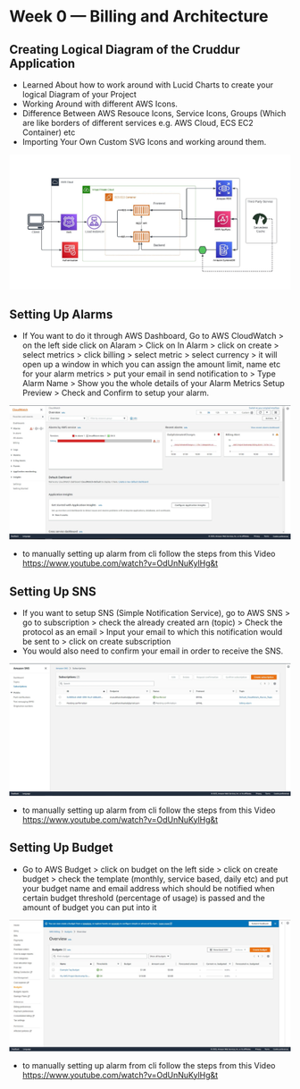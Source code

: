 # Week 0 — Billing and Architecture

## Creating Logical Diagram of the Cruddur Application
- Learned About how to work around with Lucid Charts to create your logical Diagram of your Project
- Working Around with different AWS Icons.
- Difference Between AWS Resouce Icons, Service Icons, Groups (Which are like borders of different services e.g. AWS Cloud, ECS EC2 Container) etc
- Importing Your Own Custom SVG Icons and working around them.

 ![Logical Diagram](../_docs/assets/logical-Diagram.JPG)
 

 ## Setting Up Alarms
 - If You want to do it through AWS Dashboard, Go to AWS CloudWatch > on the left side click on Alaram > Click on In Alarm >
   click on create > select metrics > click billing > select metric > select currency > it will open up a window in which you can assign the amount limit, name etc for your alarm metrics > put your email in send notification to > Type Alarm Name > Show you the whole details of your Alarm Metrics Setup Preview > Check and Confirm to setup your alarm.

 ![AWS Cloud Watch](../_docs/assets/alarm-1.JPG)

 - to manually setting up alarm from cli follow the steps from this Video
 https://www.youtube.com/watch?v=OdUnNuKylHg&t


 ## Setting Up SNS
 - If you want to setup SNS (Simple Notification Service), go to AWS SNS > go to subscription > check the already created arn (topic) > Check the protocol as an email > 
   Input your email to which this notification would be sent to > click on create subscription
 -  You would also need to confirm your email in order to receive the SNS.

 ![AWS SNS](../_docs/assets/sns-1.JPG)

 - to manually setting up alarm from cli follow the steps from this Video
 https://www.youtube.com/watch?v=OdUnNuKylHg&t


 ## Setting Up Budget  
 - Go to AWS Budget > click on budget on the left side > click on create budget > check the template (monthly, service based, daily etc) and put your budget name and email 
   address which should be notified when certain budget threshold (percentage of usage) is passed and the amount of budget you can put into it

![AWS Budget](../_docs/assets/budget-1.JPG)

- to manually setting up alarm from cli follow the steps from this Video
 https://www.youtube.com/watch?v=OdUnNuKylHg&t